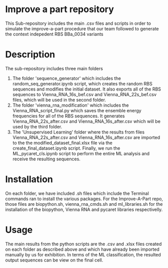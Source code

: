 # Improve a part repository 

This Sub-repository includes the main .csv files and scripts in order to simulate the improve-a-part procedure that our team followed 
to generate the context indepedent RBS BBa_0034 variants

# Description

The sub-repository includes three main folders

1. The folder 'sequence_generator' which includes the random_seq_generator.ipynb script, which creates the random RBS sequences and modifies the initial dataset. It also exports all of the RBS sequences to Vienna_RNA_16s_bef.csv and Vienna_RNA_22s_bef.csv files, which will be used in the second folder.
2. The folder 'vienna_rna_modification' which includes the Vienna_RNA_script_final.py which saves the ensemble energy frequencies for all of the RBS sequences. It generates Vienna_RNA_22s_after.csv and Vienna_RNA_16s_after.csv which will be used by the third folder.
3. The 'Unsupervised Learning' folder where the results from files Vienna_RNA_22s_after.csv and Vienna_RNA_16s_after.csv are imported 
to the the modified_dataset_final.xlsx file via the create_final_dataset.ipynb script. Finally, we run the ML_pycaret_cls.ipynb script to perform the entire ML analysis and receive the resulting sequences.

# Installation

On each folder, we have included .sh files which include the Terminal commands ran to install the various packages.
For the Improve-A-Part repo, those files are biopython.sh, vienna_rna_cmds.sh and ml_libraries.sh  for the installation of the biopython, Vienna RNA and pycaret libraries respectivelly.

# Usage

The main results from the python scripts are the .csv and .xlsx files created on each folder as described above and which have already been imported manually by us for exhibition. In terms of the ML classification, the resulted output sequences can be view on the final cell. 

